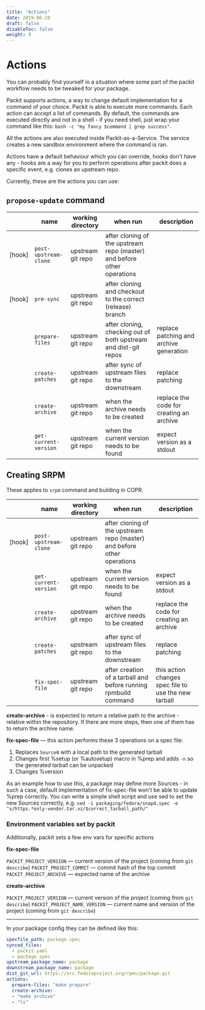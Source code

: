 ```yaml
---
title: "Actions"
date: 2019-06-28
draft: false
disableToc: false
weight: 9
---
```


# Actions

You can probably find yourself in a situation where some part of the packit workflow needs to be
tweaked for your package.

Packit supports actions, a way to change default implementation for a command
of your choice.  Packit is able to execute more commands. Each action can
accept a list of commands. By default, the commands are executed directly and
not in a shell - if you need shell, just wrap your command like this: `bash -c
"my fancy $command | grep success"`.

All the actions are also executed inside Packit-as-a-Service. The service
creates a new sandbox environment where the command is ran.

Actions have a default behaviour which you can override, hooks don't have any -
hooks are a way for you to perform operations after packit does a specific
event, e.g. clones an upstream repo.

Currently, these are the actions you can use:

## `propose-update` command

|        | name                  | working directory | when run                                                                          | description                               |
| ------ | --------------------- | ----------------- | --------------------------------------------------------------------------------  | ----------------------------------------- |
| [hook] | `post-upstream-clone` | upstream git repo | after cloning of the upstream repo (master) and before other operations           |                                           |
| [hook] | `pre-sync`            | upstream git repo | after cloning and checkout to the correct (release) branch                        |                                           |
|        | `prepare-files`       | upstream git repo | after cloning, checking out of both upstream and dist-git repos                   | replace patching and archive generation   |
|        | `create-patches`      | upstream git repo | after sync of upstream files to the downstream                                    | replace patching                          |
|        | `create-archive`      | upstream git repo | when the archive needs to be created                                              | replace the code for creating an archive  |
|        | `get-current-version` | upstream git repo | when the current version needs to be found                                        | expect version as a stdout                |


## Creating SRPM

These applies to `srpm` command and building in COPR.

|        | name                  | working directory | when run                                                                          | description                               |
| ------ | --------------------- | ----------------- | --------------------------------------------------------------------------------  | ----------------------------------------- |
| [hook] | `post-upstream-clone` | upstream git repo | after cloning of the upstream repo (master) and before other operations           |                                           |
|        | `get-current-version` | upstream git repo | when the current version needs to be found                                        | expect version as a stdout                |
|        | `create-archive`      | upstream git repo | when the archive needs to be created                                              | replace the code for creating an archive  |
|        | `create-patches`      | upstream git repo | after sync of upstream files to the downstream                                    | replace patching                          |
|        | `fix-spec-file`            | upstream git repo | after creation of a tarball and before running rpmbuild command                   | this action changes spec file to use the new tarball                          |

**create-archive** - is expected to return a relative path to the archive - relative within the repository. If there are more steps, then one of them has to return the archive name.

**fix-spec-file** — this action performs these 3 operations on a spec file:

1. Replaces `Source0` with a local path to the generated tarball
2. Changes first %setup (or %autosetup) macro in %prep and adds `-n` so the generated tarball can be unpacked
3. Changes %version

As an example how to use this, a package may define more Sources - in such a
case, default implementation of fix-spec-file won't be able to update %prep
correctly. You can write a simple shell script and use sed to set the new
Sources correctly, e.g. `sed -i packaging/fedora/snapd.spec -e
"s/https.*only-vendor.tar.xz/$correct_tarball_path/"`


### Environment variables set by packit

Additionally, packit sets a few env vars for specific actions

**fix-spec-file**

`PACKIT_PROJECT_VERSION` — current version of the project (coming from `git describe`)
`PACKIT_PROJECT_COMMIT` — commit hash of the top commit
`PACKIT_PROJECT_ARCHIVE` — expected name of the archive

**create-archive**

`PACKIT_PROJECT_VERSION` — current version of the project (coming from `git describe`)
`PACKIT_PROJECT_NAME_VERSION` — current name and version of the project (coming from `git describe`)


-----

In your package config they can be defined like this:

```yaml
specfile_path: package.spec
synced_files:
  - packit.yaml
  - package.spec
upstream_package_name: package
downstream_package_name: package
dist_git_url: https://src.fedoraproject.org/rpms/package.git
actions:
  prepare-files: "make prepare"
  create-archive:
  - "make archive"
  - "ls"
```
